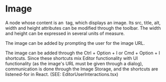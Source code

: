 # Image

A node whose content is an <img> tag, which displays an image.
Its src, title, alt, width and height attributes can be modified through the
toolbar. The width and height can be expressed in several units of measure.

The image can be added by prompting the user for the image URL.

The image can be added through the Ctrl + Option + I or Cmd + Option + I
shortcuts. Since these shortcuts mix Editor functionality with UI functionality
(as the image's URL must be given through a dialog), communication is done through
the Image Storage, and the shortcuts are listened-for in React.
(SEE: EditorUserInteractions.tsx)
